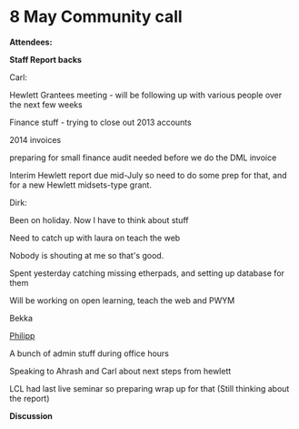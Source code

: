 #  8 May Community call

**Attendees:**

**Staff Report backs**

Carl: 

Hewlett Grantees meeting - will be following up with various people over the next few weeks

Finance stuff - trying to close out 2013 accounts

2014 invoices

preparing for small finance audit needed before we do the DML invoice

Interim Hewlett report due mid-July so need to do some prep for that, and for a new Hewlett midsets-type grant. 

Dirk: 

Been on holiday. Now I have to think about stuff

Need to catch up with laura on teach the web

Nobody is shouting at me so that's good.

Spent yesterday catching missing etherpads, and setting up database for them

Will be working on open learning, teach the web and PWYM

Bekka

[Philipp](/ep/profile/yUEfaoK1a1N)

A bunch of admin stuff during office hours

Speaking to Ahrash and Carl about next steps from hewlett

LCL had last live seminar so preparing wrap up for that (Still thinking about the report)

**Discussion**